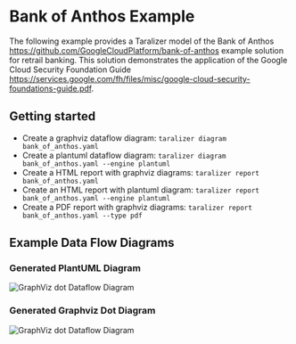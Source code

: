 # Bank of Anthos Example

The following example provides a Taralizer model of the Bank of Anthos <https://github.com/GoogleCloudPlatform/bank-of-anthos>  example solution for retrail banking.
This solution demonstrates the application of the Google Cloud Security Foundation Guide <https://services.google.com/fh/files/misc/google-cloud-security-foundations-guide.pdf>.

## Getting started

- Create a graphviz dataflow diagram: `taralizer diagram bank_of_anthos.yaml`
- Create a plantuml dataflow diagram: `taralizer diagram bank_of_anthos.yaml --engine plantuml`
- Create a HTML report with graphviz diagrams: `taralizer report bank_of_anthos.yaml`
- Create an HTML report with plantuml diagram:  `taralizer report bank_of_anthos.yaml --engine plantuml`
- Create a PDF report with graphviz diagrams: `taralizer report bank_of_anthos.yaml --type pdf`

## Example Data Flow Diagrams

### Generated PlantUML Diagram

![GraphViz dot Dataflow Diagram](https://gitgub.com/devmatic-it/taralizer/blob/main/examples/gcp/diagram_graphviz.png)

### Generated Graphviz Dot Diagram

![GraphViz dot Dataflow Diagram](https://gitgub.com/devmatic-it/taralizer/blob/main/examples/gcp/diagram_graphviz.png)

